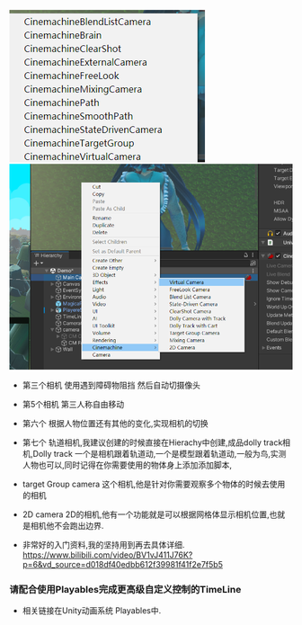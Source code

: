 ![](2023-02-26-22-01-34.png)
![](2023-02-26-22-04-52.png)
+ 第三个相机 使用遇到障碍物阻挡 然后自动切摄像头
+ 第5个相机 第三人称自由移动
+ 第六个 根据人物位置还有其他的变化,实现相机的切换
+ 第七个 轨道相机,我建议创建的时候直接在Hierachy中创建,成品dolly track相机,Dolly track 一个是相机跟着轨道动,一个是模型跟着轨道动,一般为鸟,实测人物也可以,同时记得在你需要使用的物体身上添加添加脚本,
+ target Group camera 这个相机,他是针对你需要观察多个物体的时候去使用的相机
+ 2D camera 2D的相机,他有一个功能就是可以根据网格体显示相机位置,也就是相机他不会跑出边界.

+ 非常好的入门资料,我的坚持用到再去具体详细.
https://www.bilibili.com/video/BV1vJ411J76K?p=6&vd_source=d018df40edbb612f39981f41f2e7f5b5


### 请配合使用Playables完成更高级自定义控制的TimeLine
+ 相关链接在Unity动画系统 Playables中.
